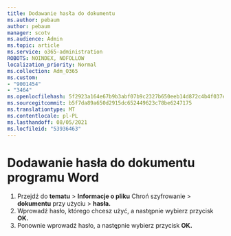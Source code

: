 ```yaml
---
title: Dodawanie hasła do dokumentu
ms.author: pebaum
author: pebaum
manager: scotv
ms.audience: Admin
ms.topic: article
ms.service: o365-administration
ROBOTS: NOINDEX, NOFOLLOW
localization_priority: Normal
ms.collection: Adm_O365
ms.custom:
- "9001454"
- "3464"
ms.openlocfilehash: 5f2923a164e67b9b3abf07b9c2327b650eeb14d872c4b4f037e0c82a209c5728
ms.sourcegitcommit: b5f7da89a650d2915dc652449623c78be6247175
ms.translationtype: MT
ms.contentlocale: pl-PL
ms.lasthandoff: 08/05/2021
ms.locfileid: "53936463"
---
```

# <a name="add-a-password-to-a-word-document"></a>Dodawanie hasła do dokumentu programu Word

1. Przejdź do **tematu**  >  **Informacje o pliku** Chroń szyfrowanie  >  **dokumentu** przy użyciu  >  **hasła.**
2. Wprowadź hasło, którego chcesz użyć, a następnie wybierz przycisk **OK.**
3. Ponownie wprowadź hasło, a następnie wybierz przycisk **OK.**